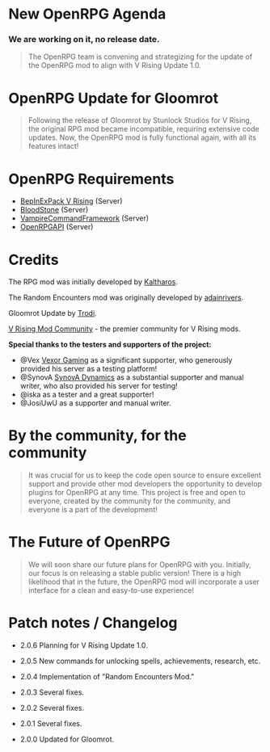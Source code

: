 # New OpenRPG Agenda
### We are working on it, no release date.

> The OpenRPG team is convening and strategizing for the update of the OpenRPG mod to align with V Rising Update 1.0.

# OpenRPG Update for Gloomrot

> Following the release of Gloomrot by Stunlock Studios for V Rising, the original RPG mod became incompatible, requiring extensive code updates. Now, the OpenRPG mod is fully functional again, with all its features intact!

# OpenRPG Requirements

- [BepInExPack V Rising](https://v-rising.thunderstore.io/package/BepInEx/BepInExPack_V_Rising/) (Server)
- [BloodStone](https://v-rising.thunderstore.io/package/deca/Bloodstone/) (Server)
- [VampireCommandFramework](https://v-rising.thunderstore.io/package/deca/VampireCommandFramework/) (Server)
- [OpenRPGAPI](?????) (Server)

# Credits

The RPG mod was initially developed by [Kaltharos](https://github.com/Kaltharos).

The Random Encounters mod was originally developed by [adainrivers](https://github.com/adainrivers/randomencounters).

Gloomrot Update by [Trodi](https://github.com/oscarpedrero).

[V Rising Mod Community](https://discord.gg/vrisingmods) - the premier community for V Rising mods.

**Special thanks to the testers and supporters of the project:**

- @Vex [Vexor Gaming](https://discord.gg/rxaTBzjuMc) as a significant supporter, who generously provided his server as a testing platform!
- @SynovA [SynovA Dynamics](https://discord.gg/UcQmfmQkW6) as a substantial supporter and manual writer, who also provided his server for testing!
- @iska as a tester and a great supporter!
- @JosiUwU as a supporter and manual writer.

# By the community, for the community

> It was crucial for us to keep the code open source to ensure excellent support and provide other mod developers the opportunity to develop plugins for OpenRPG at any time. This project is free and open to everyone, created by the community for the community, and everyone is a part of the development!

# The Future of OpenRPG

> We will soon share our future plans for OpenRPG with you. Initially, our focus is on releasing a stable public version! There is a high likelihood that in the future, the OpenRPG mod will incorporate a user interface for a clean and easy-to-use experience!

# Patch notes / Changelog

- 2.0.6 Planning for V Rising Update 1.0.

- 2.0.5 New commands for unlocking spells, achievements, research, etc.

- 2.0.4 Implementation of "Random Encounters Mod."

- 2.0.3 Several fixes.

- 2.0.2 Several fixes.

- 2.0.1 Several fixes.

- 2.0.0 Updated for Gloomrot.

